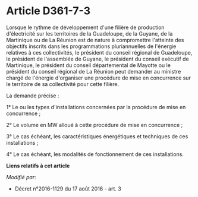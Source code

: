 # Article D361-7-3

Lorsque le rythme de développement d'une filière de production d'électricité sur les territoires de la Guadeloupe, de la
Guyane, de la Martinique ou de La Réunion est de nature à compromettre l'atteinte des objectifs inscrits dans les
programmations pluriannuelles de l'énergie relatives à ces collectivités, le président du conseil régional de Guadeloupe, le
président de l'assemblée de Guyane, le président du conseil exécutif de Martinique, le président du conseil départemental de
Mayotte ou le président du conseil régional de La Réunion peut demander au ministre chargé de l'énergie d'organiser une
procédure de mise en concurrence sur le territoire de sa collectivité pour cette filière. 

La demande précise : 

1° Le ou les types d'installations concernées par la procédure de mise en concurrence ; 

2° Le volume en MW alloué à cette procédure de mise en concurrence ; 

3° Le cas échéant, les caractéristiques énergétiques et techniques de ces installations ; 

4° Le cas échéant, les modalités de fonctionnement de ces installations.

**Liens relatifs à cet article**

_Modifié par_:

  - Décret n°2016-1129 du 17 août 2016 - art. 3
